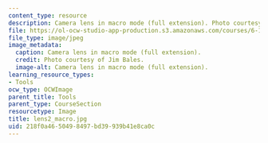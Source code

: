 ```yaml
---
content_type: resource
description: Camera lens in macro mode (full extension). Photo courtesy of Jim Bales.
file: https://ol-ocw-studio-app-production.s3.amazonaws.com/courses/6-163-strobe-project-laboratory-fall-2005/218f0a4650498497bd39939b41e8ca0c_lens2_macro.jpg
file_type: image/jpeg
image_metadata:
  caption: Camera lens in macro mode (full extension).
  credit: Photo courtesy of Jim Bales.
  image-alt: Camera lens in macro mode (full extension).
learning_resource_types:
- Tools
ocw_type: OCWImage
parent_title: Tools
parent_type: CourseSection
resourcetype: Image
title: lens2_macro.jpg
uid: 218f0a46-5049-8497-bd39-939b41e8ca0c
---
```

